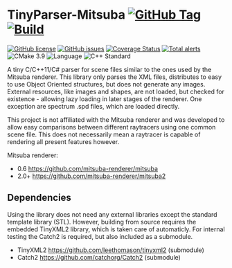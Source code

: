 # TinyParser-Mitsuba [![GitHub Tag](https://img.shields.io/github/tag/PearCoding/TinyParser-Mitsuba.svg)](https://github.com/PearCoding/TinyParser-Mitsuba/releases) [![Build](https://github.com/PearCoding/TinyParser-Mitsuba/actions/workflows/build.yml/badge.svg)](https://github.com/PearCoding/TinyParser-Mitsuba/actions/workflows/build.yml)

[![GitHub license](https://img.shields.io/badge/license-MIT-blue.svg)](https://raw.githubusercontent.com/PearCoding/TinyParser-Mitsuba/master/LICENSE)
[![GitHub issues](https://img.shields.io/github/issues/PearCoding/TinyParser-Mitsuba.svg)](https://github.com/PearCoding/TinyParser-Mitsuba/issues)
[![Coverage Status](https://coveralls.io/repos/github/PearCoding/TinyParser-Mitsuba/badge.svg?branch=master)](https://coveralls.io/github/PearCoding/TinyParser-Mitsuba?branch=master)
[![Total alerts](https://img.shields.io/lgtm/alerts/g/PearCoding/TinyParser-Mitsuba.svg?logo=lgtm&logoWidth=18)](https://lgtm.com/projects/g/PearCoding/TinyParser-Mitsuba/alerts/)
![CMake 3.9](https://img.shields.io/badge/CMake-3.9+-green.svg)
![Language](https://img.shields.io/badge/language-c++-blue.svg)
![C++ Standard](https://img.shields.io/badge/std-c++11-blue.svg)

A tiny C/C++11/C# parser for scene files similar to the ones used by the Mitsuba renderer. This library only parses the XML files, distributes to easy to use Object Oriented structures, but does not generate any images. External resources, like images and shapes, are not loaded, but checked for existence - allowing lazy loading in later stages of the renderer. One exception are spectrum .spd files, which are loaded directly.

This project is not affiliated with the Mitsuba renderer and was developed to allow easy comparisons between different raytracers using one common scene file. This does not necessarily mean a raytracer is capable of rendering all present features however.

Mitsuba renderer:
 - 0.6  <https://github.com/mitsuba-renderer/mitsuba>
 - 2.0+ <https://github.com/mitsuba-renderer/mitsuba2>

## Dependencies

Using the library does not need any external libraries except the standard template library (STL). However, building from source requires the embedded TinyXML2 library, which is taken care of automaticly. For internal testing the Catch2 is required, but also included as a submodule. 

- TinyXML2 <https://github.com/leethomason/tinyxml2> (submodule)
- Catch2 <https://github.com/catchorg/Catch2> (submodule)
